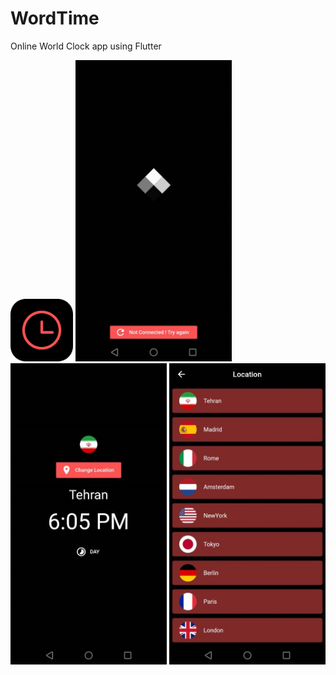 # WordTime
Online World Clock app using Flutter
<div>
  <img src="https://github.com/arminmehraeen/WordTime/blob/main/Photos/logo.png" width="100">
  <img src="https://github.com/arminmehraeen/WordTime/blob/main/Photos/img_1.jpeg" width="250">
  <img src="https://github.com/arminmehraeen/WordTime/blob/main/Photos/img_2.jpeg" width="250">
  <img src="https://github.com/arminmehraeen/WordTime/blob/main/Photos/img_3.jpeg" width="250">
</div>
